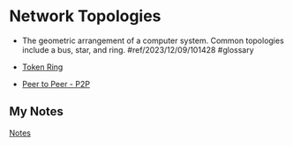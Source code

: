 # Network Topologies
- The geometric arrangement of a computer system. Common topologies include a bus, star, and ring. #ref/2023/12/09/101428 #glossary

- [Token Ring](token-ring.md)
- [Peer to Peer - P2P](peer-to-peer.md)
## My Notes
[Notes](mynotes/network-topologies-notes.md)
